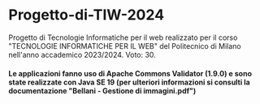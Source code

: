 # Progetto-di-TIW-2024
Progetto di Tecnologie Informatiche per il web realizzato per il corso "TECNOLOGIE INFORMATICHE PER IL WEB" del Politecnico di Milano nell'anno accademico 2023/2024. Voto: 30.

#### **Le applicazioni fanno uso di Apache Commons Validator (1.9.0) e sono state realizzate con Java SE 19 (per ulteriori informazioni si consulti la documentazione "Bellani - Gestione di immagini.pdf")**
